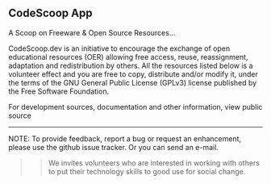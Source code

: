 ## CodeScoop App

A Scoop on Freeware & Open Source Resources...

CodeScoop.dev is an initiative to encourage the exchange of open educational resources (OER) allowing free access, reuse, reassignment, adaptation and redistribution by others. All the resources listed below is a volunteer effect and you are free to copy, distribute and/or modify it, under the terms of the GNU General Public License (GPLv3) license published by the Free Software Foundation.

For development sources, documentation and other information, view public source

<hr>

NOTE: To provide feedback, report a bug or request an enhancement, please use the github issue tracker. Or you can send an e-mail.

>> We invites volunteers who are interested in working with others to put their technology skills to good use for social change.




